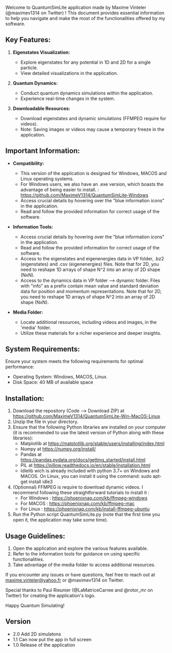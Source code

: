 Welcome to QuantumSimLite application made by Maxime Vinteler (@maximev1314 on Twitter) ! This document provides essential information to help you navigate and make the most of the functionalities offered by my software.

## Key Features:

1. **Eigenstates Visualization:**
   - Explore eigenstates for any potential in 1D and 2D for a single particle.
   - View detailed visualizations in the application.

2. **Quantum Dynamics:**
   - Conduct quantum dynamics simulations within the application.
   - Experience real-time changes in the system.

3. **Downloadable Resources:**
   - Download eigenstates and dynamic simulations (FFMPEG require for videos).
   - Note: Saving images or videos may cause a temporary freeze in the application.

## Important Information:

- **Compatibility:**
   - This version of the application is designed for Windows, MACOS and Linux operating systems.
   - For Windows users, we also have an .exe version, which boasts the advantage of being easier to install. : https://github.com/MaximeV1314/QuantumSimLite-Windows
   - Access crucial details by hovering over the "blue information icons" in the application.
   - Read and follow the provided information for correct usage of the software.

- **Information Tools:**
   - Access crucial details by hovering over the "blue information icons" in the application.
   - Read and follow the provided information for correct usage of the software.
   - Access to the eigenstates and eigenenergies data in VP folder, .bz2 (eigenstates) and .csv (eigenenergies) files. Note that for 2D, you need to reshape 1D arrays of shape N^2 into an array of 2D shape (NxN).
   - Access to the dynamics data in VP folder --> dynamic folder. Files with "info" as a prefix contain mean value and standard deviation data for position and momentum representations. Note that for 2D, you need to reshape 1D arrays of shape N^2 into an array of 2D shape (NxN).
     
- **Media Folder:**
   - Locate additional resources, including videos and images, in the 'media' folder.
   - Utilize these materials for a richer experience and deeper insights.

 ## System Requirements:

Ensure your system meets the following requirements for optimal performance:
- Operating System: Windows, MACOS, Linux.
- Disk Space: 40 MB of available space

## Installation:

1. Download the repository (Code --> Download ZIP) at https://github.com/MaximeV1314/QuantumSimLite-Win-MacOS-Linux
2. Unzip the file in your directory.
3. Ensure that the following Python libraries are installed on your computer (it is recommended to use the latest version of Python along with these libraries):
    - Matplotlib at https://matplotlib.org/stable/users/installing/index.html
    - Numpy at https://numpy.org/install/
    - Pandas at https://pandas.pydata.org/docs/getting_started/install.html
    - PIL at https://pillow.readthedocs.io/en/stable/installation.html
    - Idlelib wich is already included with python 3.7+ on Windows and MACOS. On Linux, you can install it using the command: sudo apt-get install idle3
4. (Optionnal) FFMPEG is require to download dynamic videos. I recommend following these straightforward tutorials to install it :
   - For Windows : https://phoenixnap.com/kb/ffmpeg-windows
   - For MACOS : https://phoenixnap.com/kb/ffmpeg-mac
   - For Linux : https://phoenixnap.com/kb/install-ffmpeg-ubuntu
5. Run the Python script QuantumSimLite.py (note that the first time you open it, the application may take some time).

## Usage Guidelines:

1. Open the application and explore the various features available.
2. Refer to the information tools for guidance on using specific functionalities.
3. Take advantage of the media folder to access additional resources.

If you encounter any issues or have questions, feel free to reach out at maxime.vinteler@yahoo.fr or @maximev1314 on Twitter.

Special thanks to Paul Rieunier (@LaMatriceCarree and @rotor_mr on Twitter) for creating the application's logo.

Happy Quantum Simulating!

## Version
- 2.0 Add 2D simulatons
- 1.1 Can now put the app in full screen
- 1.0 Release of the application
